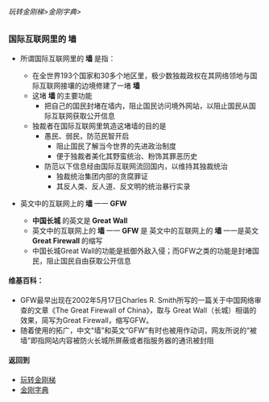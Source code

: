 ###### 玩转金刚梯>金刚字典>
### 国际互联网里的 墙

- 所谓国际互联网里的<Strong> 墙 </Strong>是指：
  - 在全世界193个国家和30多个地区里，极少数独裁政权在其网络领地与国际互联网接壤的边境修建了一堵<Strong> 墙 </Strong>
  - 这堵<Strong> 墙 </Strong>的主要功能
    - 把自己的国民封堵在墙内，阻止国民访问境外网站，以阻止国民从国际互联网获取公开信息
  - 独裁者在国际互联网里筑造这堵墙的目的是
    - 愚民、弱民，防范民智开启
      - 阻止国民了解当今世界的先进政治制度
      - 便于独裁者美化其野蛮统治、粉饰其罪恶历史
    - 防范以下信息经由国际互联网流回国内，以维持其独裁统治
      - 独裁统治集团内部的贪腐罪证
      - 其反人类、反人道、反文明的统治暴行实录

- 英文中的互联网上的<Strong> 墙 </Strong>一一<Strong> GFW </Strong>
  - <Strong> 中国长城 </Strong>的英文是<Strong> Great Wall </Strong>
  - 英文中的互联网上的<Strong> 墙 </Strong>一一<Strong> GFW </Strong> 是 英文中的互联网上的<Strong> 墙 </Strong>一一是英文<Strong> Great Firewall </Strong>的缩写
  - 中国长城Great Wall的功能是抵御外敌入侵；而GFW之类的功能是封堵国民，阻止国民自由获取公开信息

#### 维基百科：
- GFW最早出现在2002年5月17日Charles R. Smith所写的一篇关于中国网络审查的文章《The Great Firewall of China》，取与 Great Wall（长城）相谐的效果，简写为Great Firewall，缩写GFW。
- 随着使用的拓广，中文“墙”和英文“GFW”有时也被用作动词，网友所说的“被墙”即指网站内容被防火长城所屏蔽或者指服务器的通讯被封阻


#### 返回到
- [玩转金刚梯](https://github.com/a2zitpro/web/blob/master/LadderFree/A.md)
- [金刚字典](https://github.com/a2zitpro/web/blob/master/LadderFree/kkDictionary/KKDictionary.md)
